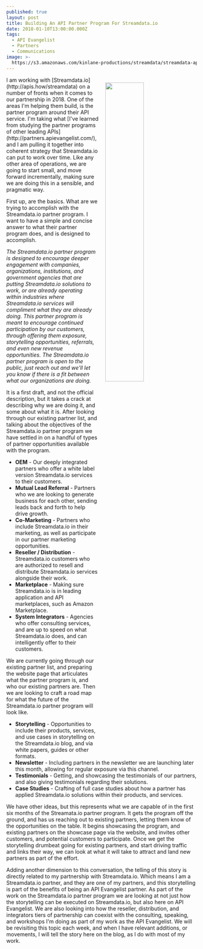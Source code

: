 ```yaml
---
published: true
layout: post
title: Building An API Partner Program For Streamdata.io
date: 2018-01-10T13:00:00.000Z
tags:
  - API Evangelist
  - Partners
  - Communications
image: >-
  https://s3.amazonaws.com/kinlane-productions/streamdata/streamdata-api-evangelist-partner.png
---
```

<p><img src="https://s3.amazonaws.com/kinlane-productions/streamdata/streamdata-api-evangelist-partner.png" align="right" width="45%" style="padding: 15px;" /></p>I am working with [Streamdata.io](http://apis.how/streamdata) on a number of fronts when it comes to our partnership in 2018. One of the areas I'm helping them build, is the partner program around their API service. I'm taking what [I've learned from studying the partner programs of other leading APIs](http://partners.apievangelist.com/), and I am pulling it together into coherent strategy that Streamdata.io can put to work over time. Like any other area of operations, we are going to start small, and move forward incrementally, making sure we are doing this in a sensible, and pragmatic way.

First up, are the basics. What are we trying to accomplish with the Streamdata.io partner program. I want to have a simple and concise answer to what their partner program does, and is designed to accomplish.

_The Streamdata.io partner program is designed to encourage deeper engagement with companies, organizations, institutions, and government agencies that are putting Streamdata.io solutions to work, or are already operating within industries where Streamdata.io services will compliment what they are already doing. This partner program is meant to encourage continued participation by our customers, through offering them exposure, storytelling opportunities, referrals, and even new revenue opportunities. The Streamdata.io partner program is open to the public, just reach out and we'll let you know if there is a fit between what our organizations are doing._

It is a first draft, and not the official description, but it takes a crack at describing why we are doing it, and some about what it is. After looking through our existing partner list, and talking about the objectives of the Streamdata.io partner program we have settled in on a handful of types of partner opportunities available with the program.

- **OEM** - Our deeply integrated partners who offer a white label version Streamdata.io services to their customers.
- **Mutual Lead Referral** - Partners who we are looking to generate business for each other, sending leads back and forth to help drive growth.
- **Co-Marketing** - Partners who include Streamdata.io in their marketing, as well as participate in our partner marketing opportunities.
- **Reseller / Distribution** - Streamdata.io customers who are authorized to resell and distribute Streamdata.io services alongside their work.
- **Marketplace** - Making sure Streamdata.io is in leading application and API marketplaces, such as Amazon Marketplace.
- **System Integrators** - Agencies who offer consulting services, and are up to speed on what Streamdata.io does, and can intelligently offer to their customers.

We are currently going through our existing partner list, and preparing the website page that articulates what the partner program is, and who our existing partners are. Then we are looking to craft a road map for what the future of the Streamdata.io partner program will look like.

- **Storytelling** - Opportunities to include their products, services, and use cases in storytelling on the Streamdata.io blog, and via white papers, guides or other formats.
- **Newsletter** - Including partners in the newsletter we are launching later this month, allowing for regular exposure via this channel.
- **Testimonials** - Getting, and showcasing the testimonials of our partners, and also giving testimonials regarding their solutions.
- **Case Studies** - Crafting of full case studies about how a partner has applied Streamdata.io solutions within their products, and services.

We have other ideas, but this represents what we are capable of in the first six months of the Streamata.io partner program. It gets the program off the ground, and has us reaching out to existing partners, letting them know of the opportunities on the table. It begins showcasing the program, and existing partners on the showcase page via the website, and invites other customers, and potential customers to participate. Once we get the storytelling drumbeat going for existing partners, and start driving traffic and links their way, we can look at what it will take to attract and land new partners as part of the effort.

Adding another dimension to this conversation, the telling of this story is directly related to my partnership with Streamdata.io. Which means I am a Streamdata.io partner, and they are one of my partners, and this storytelling is part of the benefits of being an API Evangelist partner. As part of the work on the Streamdata.io partner program we are looking at not just how the storytelling can be executed on Streamdata.io, but also here on API Evangelist. We are also looking into how the reseller, distribution, and integrators tiers of partnership can coexist with the consulting, speaking, and workshops I'm doing as part of my work as the API Evangelist. We will be revisiting this topic each week, and when I have relevant additions, or movements, I will tell the story here on the blog, as I do with most of my work.
